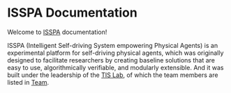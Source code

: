 # ISSPA Documentation

Welcome to [ISSPA](https://github.com/chenhengwei1999/ISSPA) documentation!

ISSPA (Intelligent Self-driving System empowering Physical Agents) is an experimental platform for self-driving physical agents, which was originally designed to facilitate researchers by creating baseline solutions that are easy to use, algorithmically verifiable, and modularly extensible. And it was built under the leadership of the [TIS Lab](https://tis.ios.ac.cn/), of which the team members are listed in [Team](./team).
